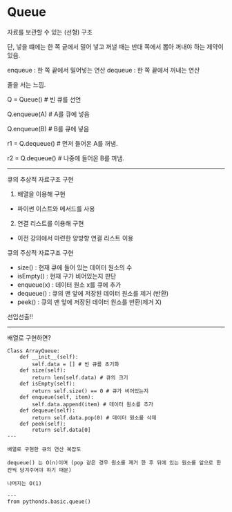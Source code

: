 # Queue

자료를 보관할 수 있는 (선형) 구조

단, 넣을 떄에는 한 쪽 긑에서 밀어 넣고 꺼낼 때는 반대 쪽에서 뽑아 꺼내야 하는 제약이 있음.

enqueue : 한 쪽 끝에서 밀어넣는 연산
dequeue : 한 쪽 끝에서 꺼내는 연산

줄을 서는 느낌.

Q = Queue() # 빈 큐를 선언

Q.enqueue(A) # A를 큐에 넣음

Q.enqueue(B) # B를 큐에 넣음

r1 = Q.dequeue() # 먼저 들어온 A를 꺼냄.

r2 = Q.dequeue() # 나중에 들어온 B를 꺼냄.

---

큐의 추상적 자료구조 구현

1. 배열을 이용해 구현

- 파이썬 이스트와 메서드를 사용

2. 연결 리스트를 이용해 구현

- 이전 강의에서 마련한 양방향 연결 리스트 이용

큐의 주상적 자료구조 구현

- size() : 현재 큐에 들어 있는 데이터 원소의 수
- isEmpty() : 현재 구가 비어있는지 판단
- enqueue(x) : 데이터 원소 x를 큐에 추가
- dequeue() : 큐의 맨 앞에 저장된 데이터 원소를 제거 (반환)
- peek() : 큐의 맨 앞에 저장된 데이터 원소를 반환(제거 X)

선입선출!!

---

배열로 구현하면?
```
Class ArrayQueue:
    def __init__(self):
        self.data = [] # 빈 큐를 초기화
    def size(self):
        return len(self.data) # 큐의 크기
    def isEmpty(self):
        return self.size() == 0 # 큐가 비어있는지
    def enqueue(self, item):
        self.data.append(item) # 데이터 원소를 추가
    def dequeue(self):
        return self.data.pop(0) # 데이터 원소를 삭제
    def peek(self):
        return self.data[0]
---

배열로 구현한 큐의 연산 복잡도

dequeue() 는 O(n)이며 (pop 같은 경우 원소를 제거 한 후 뒤에 있는 원소를 앞으로 한 칸씩 당겨주어야 하기 때문)

나머지는 O(1)

---
from pythonds.basic.queue()